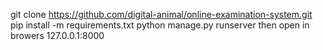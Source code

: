 git clone https://github.com/digital-animal/online-examination-system.git 
pip install -m requirements.txt 
python manage.py runserver
then open in browers 127.0.0.1:8000